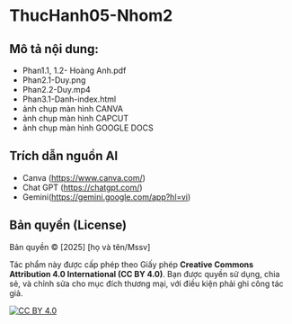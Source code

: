 # ThucHanh05-Nhom2
## Mô tả nội dung:
- Phan1.1, 1.2- Hoàng Anh.pdf   
- Phan2.1-Duy.png
- Phan2.2-Duy.mp4
- Phan3.1-Danh-index.html
- ảnh chụp màn hình CANVA
- ảnh chụp màn hình CAPCUT
- ảnh chụp màn hình GOOGLE DOCS

## Trích dẫn nguồn AI
- Canva (https://www.canva.com/)
- Chat GPT (https://chatgpt.com/)
- Gemini(https://gemini.google.com/app?hl=vi)
## Bản quyền (License)

Bản quyền © [2025] [họ và tên/Mssv]

Tác phẩm này được cấp phép theo Giấy phép **Creative Commons Attribution 4.0 International (CC BY 4.0)**.
Bạn được quyền sử dụng, chia sẻ, và chỉnh sửa cho mục đích thương mại, với điều kiện phải ghi công tác giả.

[![CC BY 4.0][cc-by-shield]][cc-by]

[cc-by-shield]: https://img.shields.io/badge/License-CC%20BY%204.0-lightgrey.svg
[cc-by]: http://creativecommons.org/licenses/by/4.0/
